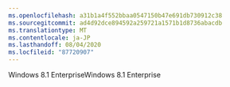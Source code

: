 ```yaml
---
ms.openlocfilehash: a31b1a4f552bbaa0547150b47e691db730912c38
ms.sourcegitcommit: ad4d92dce894592a259721a1571b1d8736abacdb
ms.translationtype: MT
ms.contentlocale: ja-JP
ms.lasthandoff: 08/04/2020
ms.locfileid: "87720907"
---
```

<span data-ttu-id="fcfac-101">Windows 8.1 Enterprise</span><span class="sxs-lookup"><span data-stu-id="fcfac-101">Windows 8.1 Enterprise</span></span>
